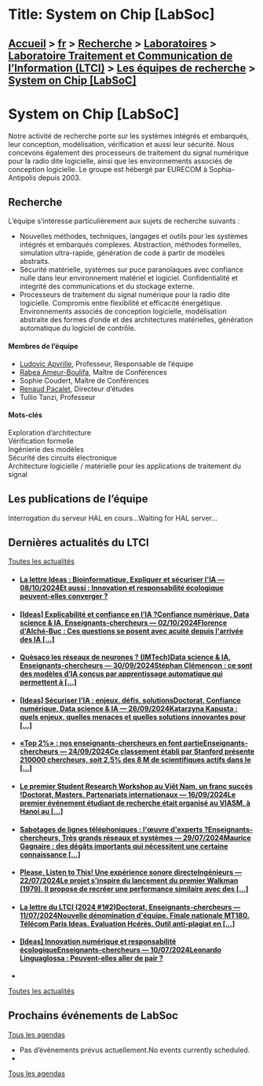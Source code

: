 # Title: System on Chip [LabSoc]

## [Accueil](https://www.telecom-paris.fr "https://www.telecom-paris.fr") > [fr](https://www.telecom-paris.fr/fr "fr") > [Recherche](https://www.telecom-paris.fr/fr/recherche "Recherche") > [Laboratoires](https://www.telecom-paris.fr/fr/recherche/labos "Laboratoires") > [Laboratoire Traitement et Communication de l’Information (LTCI)](https://www.telecom-paris.fr/fr/recherche/labos/traitement-information-ltci "Laboratoire Traitement et Communication de l’Information \(LTCI\)") > [Les équipes de recherche](https://www.telecom-paris.fr/fr/recherche/labos/traitement-information-ltci/equipes "Les équipes de recherche") > [System on Chip [LabSoC]](https://www.telecom-paris.fr/fr/recherche/labos/traitement-information-ltci/equipes/system-chip-labsoc)

[](https://www.telecom-paris.fr/fr/accueil)

# System on Chip [LabSoC]

Notre activité de recherche porte sur les systèmes intégrés et embarqués, leur
conception, modélisation, vérification et aussi leur sécurité. Nous concevons
également des processeurs de traitement du signal numérique pour la radio dite
logicielle, ainsi que les environnements associés de conception logicielle. Le
groupe est hébergé par EURECOM à Sophia-Antipolis depuis 2003.

## Recherche

L’équipe s’intéresse particulièrement aux sujets de recherche suivants :

  * Nouvelles méthodes, techniques, langages et outils pour les systèmes intégrés et embarqués complexes. Abstraction, méthodes formelles, simulation ultra-rapide, génération de code à partir de modèles abstraits.
  * Sécurité matérielle, systèmes sur puce paranoïaques avec confiance nulle dans leur environnement matériel et logiciel. Confidentialité et integrité des communications et du stockage externe.
  * Processeurs de traitement du signal numérique pour la radio dite logicielle. Compromis entre flexibilité et efficacité énergétique. Environnements associés de conception logicielle, modélisation abstraite des formes d’onde et des architectures matérielles, génération automatique du logiciel de contrôle.

#### Membres de l’équipe

  * [Ludovic Apvrille](https://www.telecom-paris.fr/ludovic-apvrille), Professeur, Responsable de l’équipe
  * [Rabea Ameur-Boulifa](https://www.telecom-paris.fr/rabea-ameur-boulifa), Maître de Conférences
  * Sophie Coudert, Maître de Conférences
  * [Renaud Pacalet](https://www.telecom-paris.fr/renaud-pacalet), Directeur d’études
  * Tullio Tanzi, Professeur

#### Mots-clés

Exploration d’architecture  
Vérification formelle  
Ingénierie des modèles  
Sécurité des circuits électronique  
Architecture logicielle / matérielle pour les applications de traitement du
signal

## Les publications de l’équipe

Interrogation du serveur HAL en cours...Waiting for HAL server...

## Dernières actualités du LTCI

[Toutes les actualités](https://www.telecom-paris.fr/news/newsroom "Toutes les
actualités")

  * #### [La lettre Ideas : Bioinformatique, Expliquer et sécuriser l'IA — 08/10/2024Et aussi : Innovation et responsabilité écologique peuvent-elles converger ?](https://www.telecom-paris.fr/?mailpoet_router&endpoint=view_in_browser&action=view&data=WzMyNiwiZjhhOTE2N2E5NzU5IiwwLDAsMCwxXQ "La lettre Ideas : Bioinformatique, Expliquer et sécuriser l'IA")
  * #### [[Ideas] Explicabilité et confiance en l’IA ?Confiance numérique, Data science & IA, Enseignants-chercheurs — 02/10/2024Florence d'Alché-Buc : Ces questions se posent avec acuité depuis l'arrivée des IA [...]](https://www.telecom-paris.fr/fr/ideas/explicabilite-confiance-intelligence-artificielle "\[Ideas\] Explicabilité et confiance en l’IA ?")
  * #### [Quèsaco les réseaux de neurones ? (IMTech)Data science & IA, Enseignants-chercheurs — 30/09/2024Stéphan Clémençon : ce sont des modèles d’IA conçus par apprentissage automatique qui permettent à [...]](https://www.telecom-paris.fr/reseaux-neurones-imtech "Quèsaco les réseaux de neurones ? \(IMTech\)")
  * #### [[Ideas] Sécuriser l’IA : enjeux, défis, solutionsDoctorat, Confiance numérique, Data science & IA — 26/09/2024Katarzyna Kapusta : quels enjeux, quelles menaces et quelles solutions innovantes pour [...]](https://www.telecom-paris.fr/fr/ideas/securiser-intelligence-artificielle "\[Ideas\] Sécuriser l’IA : enjeux, défis, solutions")
  * #### [«Top 2%» : nos enseignants-chercheurs en font partieEnseignants-chercheurs — 24/09/2024Ce classement établi par Stanford présente 210000 chercheurs, soit 2,5% des 8 M de scientifiques actifs dans le [...]](https://www.telecom-paris.fr/top-2p100-nos-enseignants-chercheurs "«Top 2%» : nos enseignants-chercheurs en font partie")
  * #### [Le premier Student Research Workshop au Viêt Nam, un franc succès !Doctorat, Masters, Partenariats internationaux — 16/09/2024Le premier événement étudiant de recherche était organisé au VIASM, à Hanoi au [...]](https://www.telecom-paris.fr/evenement-etudiant-recherche-viasm-vietnam "Le premier Student Research Workshop au Viêt Nam, un franc succès !")
  * #### [Sabotages de lignes téléphoniques : l'œuvre d'experts ?Enseignants-chercheurs, Très grands réseaux et systèmes — 29/07/2024Maurice Gagnaire : des dégâts importants qui nécessitent une certaine connaissance [...]](https://www.telecom-paris.fr/sabotages-lignes-telephoniques-maurice-gagnaire-europe-1 "Sabotages de lignes téléphoniques : l'œuvre d'experts ?")
  * #### [Please, Listen to This! Une expérience sonore directeIngénieurs — 22/07/2024Le projet s'inspire du lancement du premier Walkman (1979). Il propose de recréer une performance similaire avec des [...]](https://www.telecom-paris.fr/please-listen-experience-sonore-urbaine "Please, Listen to This! Une expérience sonore directe")
  * #### [La lettre du LTCI (2024 #1#2)Doctorat, Enseignants-chercheurs — 11/07/2024Nouvelle dénomination d'équipe. Finale nationale MT180. Télécom Paris Ideas. Évaluation Hcérès. Outil anti-plagiat en [...]](https://www.telecom-paris.fr/?mailpoet_router&endpoint=view_in_browser&action=view&data=WzMyNywiYjIzNjIxNjg4ZTA3IiwwLDAsMCwxXQ "La lettre du LTCI \(2024 #1#2\)")
  * #### [[Ideas] Innovation numérique et responsabilité écologiqueEnseignants-chercheurs — 10/07/2024Leonardo Linguaglossa : Peuvent-elles aller de pair ?](https://www.telecom-paris.fr/fr/ideas/innovation-numerique-responsabilite-ecologique "\[Ideas\] Innovation numérique et responsabilité écologique")
  * 

[Toutes les actualités](https://www.telecom-paris.fr/news/newsroom "Toutes les
actualités")

## Prochains événements de LabSoc

[Tous les agendas](https://www.telecom-paris.fr/news/agenda "Tous les
agendas")

  * Pas d’évènements prévus actuellement.No events currently scheduled.
  * 

[Tous les agendas](https://www.telecom-paris.fr/news/agenda "Tous les
agendas")

